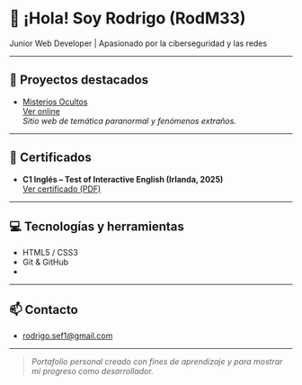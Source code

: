 # 👋 ¡Hola! Soy Rodrigo (RodM33)

Junior Web Developer | Apasionado por la ciberseguridad y las redes

---

## 🚀 Proyectos destacados

- [Misterios Ocultos](https://github.com/RodM33/deepweb)  
  [Ver online](https://rodm33.github.io/deepweb/)  
  *Sitio web de temática paranormal y fenómenos extraños.*

---

## 🏅 Certificados

- **C1 Inglés – Test of Interactive English (Irlanda, 2025)**  
  [Ver certificado (PDF)](https://github.com/RodM33/deepweb/blob/main/TIE%20Rodrigo%20.pdf)

---

## 💻 Tecnologías y herramientas

- HTML5 / CSS3
- Git & GitHub
-

---

## 📫 Contacto

- rodrigo.sef1@gmail.com

---

> *Portafolio personal creado con fines de aprendizaje y para mostrar mi progreso como desarrollador.*
